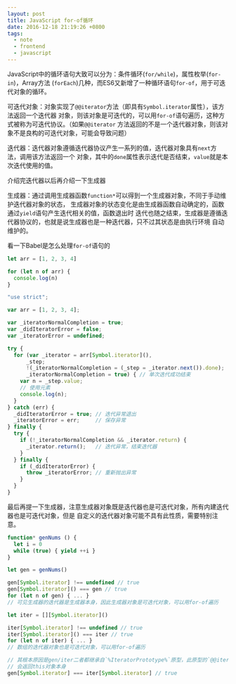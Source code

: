 ```yaml
---
layout: post
title: JavaScript for-of循环
date: 2016-12-18 21:19:26 +0800
tags:
  - note
  - frontend
  - javascript
---
```


JavaScript中的循环语句大致可以分为：条件循环(`for/while`)，属性枚举(`for-in`)，Array方法
(`forEach`)几种，而ES6又新增了一种循环语句`for-of`，用于可迭代对象的循环。

可迭代对象：对象实现了`@@iterator`方法（即具有`Symbol.iterator`属性），该方法返回一个迭代器
对象，则该对象是可迭代的，可以用`for-of`语句遍历，这种方式被称为可迭代协议。（如果`@@iterator`
方法返回的不是一个迭代器对象，则该对象不是良构的可迭代对象，可能会导致问题）

迭代器：迭代器对象遵循迭代器协议产生一系列的值，迭代器对象具有`next`方法，调用该方法返回一个
对象，其中的`done`属性表示迭代是否结束，`value`就是本次迭代使用的值。

介绍完迭代器以后再介绍一下生成器

生成器：通过调用生成器函数`function*`可以得到一个生成器对象，不同于手动维护迭代器对象的状态，
生成器对象的状态变化是由生成器函数自动确定的，函数通过`yield`语句产生迭代相关的值，函数退出时
迭代也随之结束，生成器是遵循迭代器协议的，也就是说生成器也是一种迭代器，只不过其状态是由执行环境
自动维护的。

看一下Babel是怎么处理`for-of`语句的

```js
let arr = [1, 2, 3, 4]

for (let n of arr) {
  console.log(n)
}
```

```js
"use strict";

var arr = [1, 2, 3, 4];

var _iteratorNormalCompletion = true;
var _didIteratorError = false;
var _iteratorError = undefined;

try {
  for (var _iterator = arr[Symbol.iterator](),
      _step;
      !(_iteratorNormalCompletion = (_step = _iterator.next()).done);
      _iteratorNormalCompletion = true) { // 单次迭代成功结束
    var n = _step.value;
    // 使用元素
    console.log(n);
  }
} catch (err) {
  _didIteratorError = true; // 迭代异常退出
  _iteratorError = err;     // 保存异常
} finally {
  try {
    if (!_iteratorNormalCompletion && _iterator.return) {
      _iterator.return();   // 迭代异常，结束迭代器
    }
  } finally {
    if (_didIteratorError) {
      throw _iteratorError; // 重新抛出异常
    }
  }
}
```

最后再提一下生成器，注意生成器对象既是迭代器也是可迭代对象，所有内建迭代器也是可迭代对象，但是
自定义的迭代器对象可能不具有此性质，需要特别注意。

```js
function* genNums () {
  let i = 0
  while (true) { yield ++i }
}

let gen = genNums()

gen[Symbol.iterator] !== undefined // true
gen[Symbol.iterator]() === gen // true
for (let n of gen) { ... }
// 可见生成器的迭代器是生成器本身，因此生成器对象是可迭代对象，可以用for-of遍历

let iter = [][Symbol.iterator]()

iter[Symbol.iterator] !== undefined // true
iter[Symbol.iterator]() === iter // true
for (let n of iter) { ... }
// 数组的迭代器对象也是可迭代对象，可以用for-of遍历

// 其根本原因是gen/iter二者都继承自`%IteratorPrototype%`原型，此原型的`@@iterator`方法
// 会返回this对象本身
gen[Symbol.iterator] === iter[Symbol.iterator] // true
```
